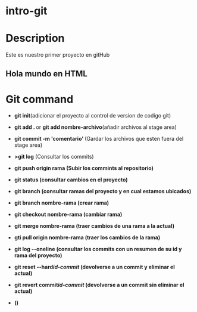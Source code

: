 # intro-git

# Description

Este es nuestro primer proyecto en gitHub

<h2>Hola mundo en HTML</h2>

# Git command

-   <strong>git init</strong>(adicionar el proyecto al control de version de codigo git)
-   <strong>git add . </strong> or <strong>git add nombre-archivo</strong>(añadir archivos al stage area)
-   <strong>git commit -m 'comentario' </strong>(Gardar los archivos que esten fuera del stage area)
-   <strong>>git log</strong> (Consultar los commits)
-   <strong>git push origin rama <strong>(Subir los commints al repositorio)
-   <strong>git status</strong> (consultar cambios en el proyecto)

-   <strong>git branch</strong> (consultar ramas del proyecto y en cual estamos ubicados)
-   <strong>git branch nombre-rama</strong> (crear rama)
-   <strong>git checkout nombre-rama</strong> (cambiar rama)
-   <strong>git merge nombre-rama</strong> (traer cambios de una rama a la actual)
-   <strong>gti pull origin nombre-rama</strong> (traer los cambios de la rama)
-   <strong>git log --oneline</strong> (consultar los commits con un resumen de su id y rama del proyecto)
-   <strong>git reset --hard<i>id-commit</i></strong> (devolverse a un commit y eliminar el actual)
-   <strong>git revert commit<i>id-commit</i></strong> (devolverse a un commit sin eliminar el actual)
-   <strong></strong> ()